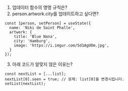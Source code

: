 1. 업데이터 함수의 명명 규칙은?
2. person.artwork.city를 업데이트하고 싶다면?

```
const [person, setPerson] = useState({
  name: 'Niki de Saint Phalle',
  artwork: {
    title: 'Blue Nana',
    city: 'Hamburg',
    image: 'https://i.imgur.com/Sd1AgUOm.jpg',
  }
});
```

3. 아래 코드가 알맞지 않은 이유는?

```
const nextList = [...list];
nextList[0].seen = true; // 문제: list[0]을 변경시킵니다.
setList(nextList);
```
